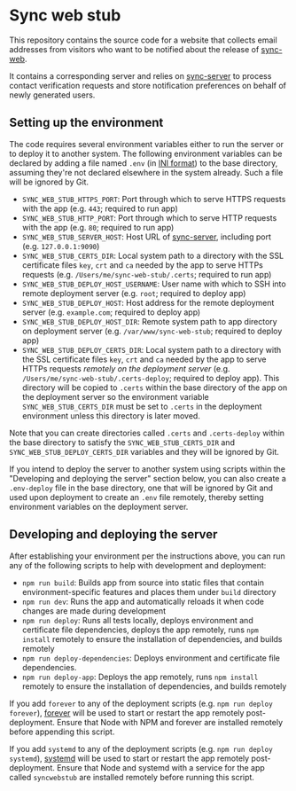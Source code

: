 # Sync web stub

This repository contains the source code for a website that collects email addresses from visitors who want to be notified about the release of [sync-web](https://github.com/neotoma/sync-web).

It contains a corresponding server and relies on [sync-server](https://github.com/neotoma/sync-server) to process contact verification requests and store notification preferences on behalf of newly generated users.

## Setting up the environment

The code requires several environment variables either to run the server or to deploy it to another system. The following environment variables can be declared by adding a file named `.env` (in [INI format](https://en.wikipedia.org/wiki/INI_file)) to the base directory, assuming they're not declared elsewhere in the system already. Such a file will be ignored by Git.

- `SYNC_WEB_STUB_HTTPS_PORT`: Port through which to serve HTTPS requests with the app (e.g. `443`; required to run app)
- `SYNC_WEB_STUB_HTTP_PORT`: Port through which to serve HTTP requests with the app (e.g. `80`; required to run app)
- `SYNC_WEB_STUB_SERVER_HOST`: Host URL of [sync-server](https://github.com/neotoma/sync-server), including port (e.g. `127.0.0.1:9090`)
- `SYNC_WEB_STUB_CERTS_DIR`: Local system path to a directory with the SSL certificate files `key`, `crt` and `ca` needed by the app to serve HTTPs requests (e.g. `/Users/me/sync-web-stub/.certs`; required to run app)
- `SYNC_WEB_STUB_DEPLOY_HOST_USERNAME`: User name with which to SSH into remote deployment server (e.g. `root`; required to deploy app)
- `SYNC_WEB_STUB_DEPLOY_HOST`: Host address for the remote deployment server (e.g. `example.com`; required to deploy app)
- `SYNC_WEB_STUB_DEPLOY_HOST_DIR`: Remote system path to app directory on deployment server (e.g. `/var/www/sync-web-stub`; required to deploy app)
- `SYNC_WEB_STUB_DEPLOY_CERTS_DIR`: Local system path to a directory with the SSL certificate files `key`, `crt` and `ca` needed by the app to serve HTTPs requests *remotely on the deployment server* (e.g. `/Users/me/sync-web-stub/.certs-deploy`; required to deploy app). This directory will be copied to `.certs` within the base directory of the app on the deployment server so the environment variable `SYNC_WEB_STUB_CERTS_DIR` must be set to `.certs` in the deployment environment unless this directory is later moved.

Note that you can create directories called `.certs` and `.certs-deploy` within the base directory to satisfy the `SYNC_WEB_STUB_CERTS_DIR` and `SYNC_WEB_STUB_DEPLOY_CERTS_DIR` variables and they will be ignored by Git.

If you intend to deploy the server to another system using scripts within the "Developing and deploying the server" section below, you can also create a `.env-deploy` file in the base directory, one that will be ignored by Git and used upon deployment to create an `.env` file remotely, thereby setting environment variables on the deployment server.

## Developing and deploying the server

After establishing your environment per the instructions above, you can run any of the following scripts to help with development and deployment:

- `npm run build`: Builds app from source into static files that contain environment-specific features and places them under `build` directory
- `npm run dev`: Runs the app and automatically reloads it when code changes are made during development
- `npm run deploy`: Runs all tests locally, deploys environment and certificate file dependencies, deploys the app remotely, runs `npm install` remotely to ensure the installation of dependencies, and builds remotely
- `npm run deploy-dependencies`: Deploys environment and certificate file dependencies.
- `npm run deploy-app`: Deploys the app remotely, runs `npm install` remotely to ensure the installation of dependencies, and builds remotely

If you add `forever` to any of the deployment scripts (e.g. `npm run deploy forever`), [forever](https://github.com/foreverjs/forever) will be used to start or restart the app remotely post-deployment. Ensure that Node with NPM and forever are installed remotely before appending this script.

If you add `systemd` to any of the deployment scripts (e.g. `npm run deploy systemd`), [systemd](https://www.digitalocean.com/community/tutorials/systemd-essentials-working-with-services-units-and-the-journal) will be used to start or restart the app remotely post-deployment. Ensure that Node and systemd with a service for the app called `syncwebstub` are installed remotely before running this script.